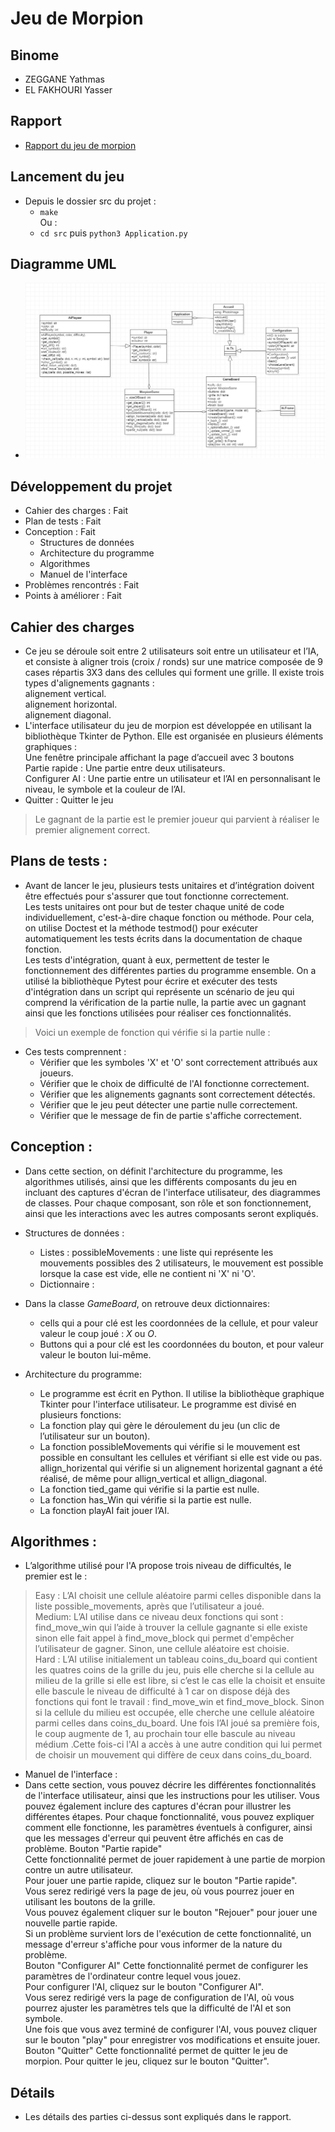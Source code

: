 # Jeu de Morpion

## Binome
- ZEGGANE Yathmas
- EL FAKHOURI Yasser

## Rapport
- [Rapport du jeu de morpion](./Projet%20Jeu%20de%20Morpion.pdf)

## Lancement du jeu
-   Depuis le dossier src du projet :
    - `make`  
    Ou : 
    - `cd src` puis `python3 Application.py`

## Diagramme UML
- ![UML](./uml/UML.PNG)


## Développement du projet

- Cahier des charges  :  Fait
- Plan de tests  :  Fait
- Conception  :  Fait
    - Structures de données
    - Architecture du programme
    - Algorithmes
    - Manuel de l'interface
- Problèmes rencontrés  :  Fait
- Points à améliorer  :  Fait


## Cahier des charges  

- Ce jeu se déroule soit entre 2 utilisateurs soit entre un utilisateur et l’IA, et consiste à aligner trois (croix / ronds) sur une matrice composée de 9 cases répartis 3X3 dans des cellules qui forment une grille.
Il existe trois types d'alignements gagnants :   
     alignement vertical.  
     alignement horizontal.  
     alignement diagonal.  
- L'interface utilisateur du jeu de morpion est développée en utilisant la bibliothèque Tkinter de Python. Elle est organisée en plusieurs éléments graphiques :   
Une fenêtre principale affichant la page d’accueil avec 3 boutons   
Partie rapide : Une partie entre deux utilisateurs.  
Configurer AI : Une partie entre un utilisateur et l’AI en personnalisant le niveau, le symbole et la couleur de l’AI.  
- Quitter : Quitter le jeu    

> Le gagnant de la partie est le premier joueur qui parvient à réaliser le premier alignement correct.


## Plans de tests : 
- Avant de lancer le jeu, plusieurs tests unitaires et d’intégration doivent être effectués pour s'assurer que tout fonctionne correctement.   
Les tests unitaires ont pour but de tester chaque unité de code individuellement, c'est-à-dire chaque fonction ou méthode. Pour cela, on utilise Doctest et la méthode testmod() pour exécuter automatiquement les tests écrits dans la documentation de chaque fonction.  
Les tests d'intégration, quant à eux, permettent de tester le fonctionnement des différentes parties du programme ensemble. On a utilisé la bibliothèque Pytest pour écrire et exécuter des tests d'intégration dans un script qui représente un scénario de jeu qui comprend la vérification de la partie nulle, la partie avec un gagnant ainsi que les fonctions utilisées pour réaliser ces fonctionnalités.     
> Voici un exemple de fonction qui vérifie si la partie nulle :

- Ces tests comprennent :  
    - Vérifier que les symboles 'X' et 'O' sont correctement attribués aux joueurs.  
    - Vérifier que le choix de difficulté de l'AI fonctionne correctement.
    - Vérifier que les alignements gagnants sont correctement détectés.
    - Vérifier que le jeu peut détecter une partie nulle correctement.
    - Vérifier que le message de fin de partie s'affiche correctement.

## Conception :
- Dans cette section, on définit l'architecture du programme, les algorithmes utilisés, ainsi que les différents composants du jeu en incluant des captures d'écran de l'interface utilisateur, des diagrammes de classes. Pour chaque composant, son rôle et son fonctionnement, ainsi que les interactions avec les autres composants seront expliqués. 
- Structures de données : 
    - Listes : 
    possibleMovements : une liste qui représente les mouvements possibles des 2 utilisateurs, le mouvement est possible lorsque la case est vide, elle ne contient ni 'X' ni 'O'.
    - Dictionnaire : 
- Dans la classe *GameBoard*, on retrouve deux dictionnaires:
   - cells qui a pour clé est les coordonnées de la cellule, et pour valeur valeur le coup joué : *X* ou *O*.
    - Buttons qui a pour clé est les coordonnées du bouton, et pour valeur valeur le bouton lui-même.
	
- Architecture du programme: 
    - Le programme est écrit en Python. Il utilise la bibliothèque graphique Tkinter pour l'interface utilisateur. Le programme est divisé en plusieurs fonctions:
    - La fonction play qui gère le déroulement du jeu (un clic de l’utilisateur sur un bouton). 
    - La fonction possibleMovements qui vérifie si le mouvement est possible en consultant les cellules et vérifiant si elle est vide ou pas.
    allign_horizental qui vérifie si un alignement horizental gagnant a été réalisé, de même pour allign_vertical et allign_diagonal.
    - La fonction tied_game qui vérifie si la partie est nulle.
    - La fonction has_Win qui vérifie si la partie est nulle.
    - La fonction playAI fait jouer l’AI.

## Algorithmes : 
- L’algorithme utilisé pour l'A propose trois niveau de difficultés, le premier est le :   
> Easy : L’AI choisit une cellule aléatoire parmi celles disponible dans la liste possible_movements, après que l’utilisateur a joué.  
> Medium: L’AI utilise dans ce niveau deux fonctions qui sont : find_move_win qui l’aide à trouver la cellule gagnante si elle existe sinon elle fait appel à  find_move_block qui permet d'empêcher l’utilisateur de gagner. Sinon, une cellule aléatoire est choisie.  
> Hard : L’AI utilise initialement un tableau coins_du_board qui contient les quatres coins de la grille du jeu, puis elle cherche si la cellule au milieu de la grille si elle est libre, si c’est le cas elle la choisit et ensuite elle bascule le niveau de difficulté à 1 car on dispose déjà des fonctions qui font le travail : find_move_win et find_move_block. Sinon si la cellule du milieu est occupée, elle cherche une cellule aléatoire parmi celles dans coins_du_board. Une fois l’AI joué sa première fois, le coup augmente de 1, au prochain tour elle bascule au niveau médium .Cette fois-ci l'AI a accès à une autre condition qui lui permet de choisir un mouvement qui diffère de ceux dans coins_du_board.  
- Manuel de l'interface :  
- Dans cette section, vous pouvez décrire les différentes fonctionnalités de l'interface utilisateur, ainsi que les instructions pour les utiliser. Vous pouvez également inclure des captures d'écran pour illustrer les différentes étapes. Pour chaque fonctionnalité, vous pouvez expliquer comment elle fonctionne, les paramètres éventuels à configurer, ainsi que les messages d'erreur qui peuvent être affichés en cas de problème. 
Bouton "Partie rapide"   
Cette fonctionnalité permet de jouer rapidement à une partie de morpion contre un autre utilisateur.  
Pour jouer une partie rapide, cliquez sur le bouton "Partie rapide".  
Vous serez redirigé vers la page de jeu, où vous pourrez jouer en utilisant les boutons de la grille.  
Vous pouvez également cliquer sur le bouton "Rejouer" pour jouer une nouvelle partie rapide.  
Si un problème survient lors de l'exécution de cette fonctionnalité, un message d'erreur s'affiche pour vous informer de la nature du problème.  
Bouton "Configurer AI" 
Cette fonctionnalité permet de configurer les paramètres de l'ordinateur contre lequel vous jouez.  
Pour configurer l'AI, cliquez sur le bouton "Configurer AI".  
Vous serez redirigé vers la page de configuration de l'AI, où vous pourrez ajuster les paramètres tels que la difficulté de l'AI et son symbole.  
Une fois que vous avez terminé de configurer l'AI, vous pouvez cliquer sur le bouton "play" pour enregistrer vos modifications et ensuite jouer.  
Bouton "Quitter"
Cette fonctionnalité permet de quitter le jeu de morpion.
Pour quitter le jeu, cliquez sur le bouton "Quitter".




## Détails
- Les détails des parties ci-dessus sont expliqués dans le rapport.





